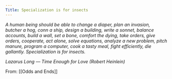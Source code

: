 ```yaml
---
Title: Specialization is for insects
---
```


_A human being should be able to change a diaper, plan an invasion, butcher a hog, conn a ship, design a building, write a sonnet, balance accounts, build a wall, set a bone, comfort the dying, take orders, give orders, cooperate, act alone, solve equations, analyze a new problem, pitch manure, program a computer, cook a tasty meal, fight efficiently, die gallantly. Specialization is for insects._

_Lazarus Long — Time Enough for Love (Robert Heinlein)_

From: [[Odds and Ends]]